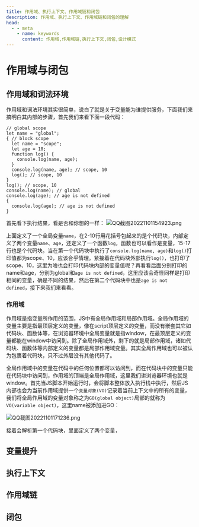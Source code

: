```yaml
---
title: 作用域、执行上下文、作用域链和闭包
description: 作用域、执行上下文、作用域链和闭包的理解
head:
  - - meta
    - name: keywords
      content: 作用域,作用域链,执行上下文,闭包,设计模式
---
```


# 作用域与闭包

## 作用域和词法环境
作用域和词法环境其实很简单，说白了就是关于变量能为谁提供服务，下面我们来搞明白其内部的步骤，首先我们来看下面一段代码：
```js{9,10,13,14,16}
// global scope
let name = "global";
{ // block scope
  let name = "scope";
  let age = 10;
  function log() {
    console.log(name, age);
  }
  console.log(name, age); // scope, 10
  log(); // scope, 10
}
log(); // scope, 10
console.log(name); // global
console.log(age); // age is not defined
{
  console.log(age); // age is not defined
}
```
首先看下执行结果，看是否和你想的一样：
![QQ截图20221101154923.png](https://tva1.sinaimg.cn/large/005HV6Avgy1h7podl7w9uj30i804bjst.jpg)

上面定义了一个全局变量`name`，在2-10行用花括号包起来的是个代码块，内部定义了两个变量`name`、`age`，还定义了一个函数`log`，函数也可以看作是变量，15-17行也是个代码块。当在第一个代码块中执行了`console.log(name, age)`和`log()`打印值都为scope、10，应该合乎情理。紧接着在代码块外部执行`log()`，也打印了scope、10，这里为啥也会打印代码块内部的变量值呢？再看看后面分别打印的name和age，分别为global和`age is not defined`，这里应该会奇怪同样是打印相同的变量，确是不同的结果，然后在第二个代码块中也是`age is not defined`，接下来我们来看看。

### 作用域
作用域是指变量所作用的范围，JS中有全局作用域和局部作用域。全局作用域的变量主要是指最顶层定义的变量，像在script顶层定义的变量，而没有嵌套其它如代码块、函数体等，在浏览器环境中全局变量就是指window，在最顶层定义的变量都能在window中访问到。除了全局作用域外，剩下的就是局部作用域，诸如代码块、函数体等内部定义的变量都是局部作用域变量。其实全局作用域也可以被认为包裹着代码块，只不过外层没有其他代码了。

全局作用域中的变量在代码中的任何位置都可以访问到，而在代码块中的变量只能在代码块中访问到，作用域的顶端是全局作用域，这里我们讲浏览器环境也就是window。首先当JS脚本开始运行时，会将脚本整体放入执行栈中执行，然后JS内部也会为当前作用域提供一个`变量对象(VO)`记录着当前上下文中的所有的变量，我们将全局作用域的变量对象称之为`GO(global object)`局部的就称为`VO(variable object)`，这里name被添加进GO：

![QQ截图20221101171236.png](https://tva1.sinaimg.cn/large/005HV6Avgy1h7pqs6ona8j30gl04qgmy.jpg)

接着会解析第一个代码块，里面定义了两个变量，


## 变量提升

## 执行上下文

## 作用域链

## 闭包